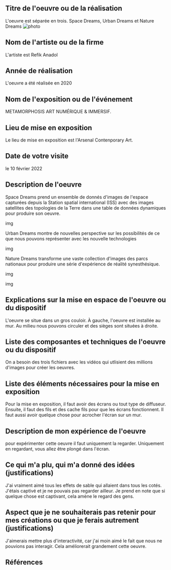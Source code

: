 ## Titre de l'oeuvre ou de la réalisation
L'oeuvre est séparée en trois. Space Dreams, Urban Dreams et Nature Dreams
![photo](medias/photo.png)
## Nom de l'artiste ou de la firme
L'artiste est Refik Anadol
## Année de réalisation
L'oeuvre a été réalisée en 2020
## Nom de l'exposition ou de l'événement
METAMORPHOSIS ART NUMÉRIQUE & IMMERSIF.
## Lieu de mise en exposition
Le lieu de mise en exposition est l'Arsenal Contenporary Art.
## Date de votre visite
le 10 février 2022
## Description de l'oeuvre
Space Dreams prend un ensemble de donnés d'images de l'espace capturées depuis la Station spatial international (ISS) avec des images satellites des topologies de la Terre dans une table de données dynamiques pour produire son oeuvre.

img

Urban Dreams montre de nouvelles perspective sur les possibilités de ce que nous pouvons représenter avec les nouvelle technologies

img

Nature Dreams transforme une vaste collection d'images des parcs nationaux pour produire une série d'expérience de réalité synesthésique.

img

img

## Explications sur la mise en espace de l'oeuvre ou du dispositif
L'oeuvre se situe dans un gros couloir. À gauche, l'oeuvre est installée au mur. Au milieu nous pouvons circuler et des sièges sont situées à droite.
## Liste des composantes et techniques de l'oeuvre ou du dispositif
On a besoin des trois fichiers avec les vidéos qui utlisient des millions d'images pour créer les oeuvres.
## Liste des éléments nécessaires pour la mise en exposition
Pour la mise en exposition, il faut avoir des écrans ou tout type de diffuseur. Ensuite, il faut des fils et des cache fils pour que les écrans fonctionnent. Il faut aussi avoir quelque chose pour acrocher l'écran sur un mur.

## Description de mon expérience de l'oeuvre
pour expérimenter cette oeuvre il faut uniquement la regarder. Uniquement en regardant, vous allez être plongé dans l'écran.
## Ce qui m'a plu, qui m'a donné des idées (justifications)
J'ai vraiment aimé tous les effets de sable qui allaient dans tous les cotés. J'étais captivé et je ne pouvais pas regarder ailleur. Je prend en note que si quelque chose est captivant, cela amène le regard des gens.
## Aspect que je ne souhaiterais pas retenir pour mes créations ou que je ferais autrement (justifications)
J'aimerais mettre plus d'interactivité, car j'ai moin aimé le fait que nous ne pouvions pas interagir. Cela améliorerait grandement cette oeuvre.
## Références

